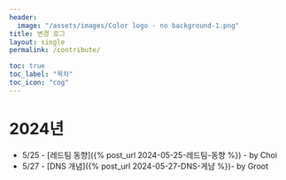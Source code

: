 ```yaml
---
header:
  image: "/assets/images/Color logo - no background-1.png"
title: 변경 로그
layout: single
permalink: /contribute/

toc: true
toc_label: "목차"
toc_icon: "cog"
---
```


# 2024년
* 5/25 - [레드팀 동향]({% post_url 2024-05-25-레드팀-동향 %}) - by Choi<br>
* 5/27 - [DNS 개념]({% post_url 2024-05-27-DNS-게냠 %})- by Groot